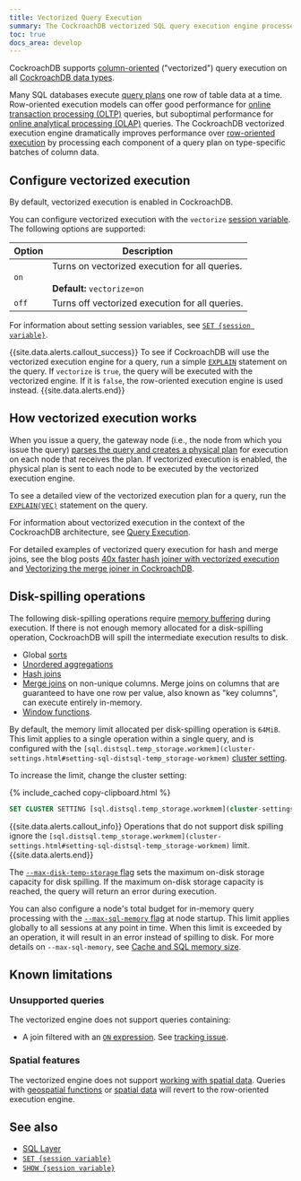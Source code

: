 ```yaml
---
title: Vectorized Query Execution
summary: The CockroachDB vectorized SQL query execution engine processes query plans using a column-oriented model to improve performance.
toc: true
docs_area: develop
---
```


CockroachDB supports [column-oriented](https://en.wikipedia.org/wiki/Column-oriented_DBMS#Column-oriented_systems) ("vectorized") query execution on all [CockroachDB data types](data-types.html).

Many SQL databases execute [query plans](https://en.wikipedia.org/wiki/Query_plan) one row of table data at a time. Row-oriented execution models can offer good performance for [online transaction processing (OLTP)](https://en.wikipedia.org/wiki/Online_transaction_processing) queries, but suboptimal performance for [online analytical processing (OLAP)](https://en.wikipedia.org/wiki/Online_analytical_processing) queries. The CockroachDB vectorized execution engine dramatically improves performance over [row-oriented execution](https://en.wikipedia.org/wiki/Column-oriented_DBMS#Row-oriented_systems) by processing each component of a query plan on type-specific batches of column data.

## Configure vectorized execution

By default, vectorized execution is enabled in CockroachDB.

You can configure vectorized execution with the `vectorize` [session variable](set-vars.html). The following options are supported:

Option    | Description
----------|------------
`on`   | Turns on vectorized execution for all queries.<br><br>**Default:** `vectorize=on`
`off`  | Turns off vectorized execution for all queries.

For information about setting session variables, see [`SET {session variable}`](set-vars.html).

{{site.data.alerts.callout_success}}
To see if CockroachDB will use the vectorized execution engine for a query, run a simple [`EXPLAIN`](explain.html) statement on the query. If `vectorize` is `true`, the query will be executed with the vectorized engine. If it is `false`, the row-oriented execution engine is used instead.
{{site.data.alerts.end}}

## How vectorized execution works

When you issue a query, the gateway node (i.e., the node from which you issue the query) [parses the query and creates a physical plan](architecture/sql-layer.html#sql-parser-planner-executor) for execution on each node that receives the plan. If vectorized execution is enabled, the physical plan is sent to each node to be executed by the vectorized execution engine.

To see a detailed view of the vectorized execution plan for a query, run the [`EXPLAIN(VEC)`](explain.html#vec-option) statement on the query.

For information about vectorized execution in the context of the CockroachDB architecture, see [Query Execution](architecture/sql-layer.html#query-execution).

For detailed examples of vectorized query execution for hash and merge joins, see the blog posts [40x faster hash joiner with vectorized execution](https://www.cockroachlabs.com/blog/vectorized-hash-joiner/) and [Vectorizing the merge joiner in CockroachDB](https://www.cockroachlabs.com/blog/vectorizing-the-merge-joiner-in-cockroachdb/).

## Disk-spilling operations

The following disk-spilling operations require [memory buffering](https://en.wikipedia.org/wiki/Data_buffer) during execution. If there is not enough memory allocated for a disk-spilling operation, CockroachDB will spill the intermediate execution results to disk.

- Global [sorts](order-by.html)
- [Unordered aggregations](order-by.html)
- [Hash joins](joins.html#hash-joins)
- [Merge joins](joins.html#merge-joins) on non-unique columns. Merge joins on columns that are guaranteed to have one row per value, also known as "key columns", can execute entirely in-memory.
- [Window functions](window-functions.html).

By default, the memory limit allocated per disk-spilling operation is `64MiB`. This limit applies to a single operation within a single query, and is configured with the `[sql.distsql.temp_storage.workmem](cluster-settings.html#setting-sql-distsql-temp_storage-workmem)` [cluster setting](cluster-settings.html).

To increase the limit, change the cluster setting:

{% include_cached copy-clipboard.html %}
~~~ sql
SET CLUSTER SETTING [sql.distsql.temp_storage.workmem](cluster-settings.html#setting-sql-distsql-temp_storage-workmem) = '100MiB';
~~~

{{site.data.alerts.callout_info}}
Operations that do not support disk spilling ignore the `[sql.distsql.temp_storage.workmem](cluster-settings.html#setting-sql-distsql-temp_storage-workmem)` limit.
{{site.data.alerts.end}}

The [`--max-disk-temp-storage` flag](cockroach-start.html#general) sets the maximum on-disk storage capacity for disk spilling. If the maximum on-disk storage capacity is reached, the query will return an error during execution.

You can also configure a node's total budget for in-memory query processing with the [`--max-sql-memory` flag](cockroach-start.html#general) at node startup. This limit applies globally to all sessions at any point in time. When this limit is exceeded by an operation, it will result in an error instead of spilling to disk. For more details on `--max-sql-memory`, see [Cache and SQL memory size](recommended-production-settings.html#cache-and-sql-memory-size).

## Known limitations

### Unsupported queries

The vectorized engine does not support queries containing:

- A join filtered with an [`ON` expression](joins.html#supported-join-conditions). See [tracking issue](https://github.com/cockroachdb/cockroach/issues/38018).

### Spatial features

The vectorized engine does not support [working with spatial data](spatial-data.html). Queries with [geospatial functions](functions-and-operators.html#spatial-functions) or [spatial data](spatial-data.html) will revert to the row-oriented execution engine.

## See also

- [SQL Layer](architecture/sql-layer.html)
- [`SET {session variable}`](set-vars.html)
- [`SHOW {session variable}`](show-vars.html)
